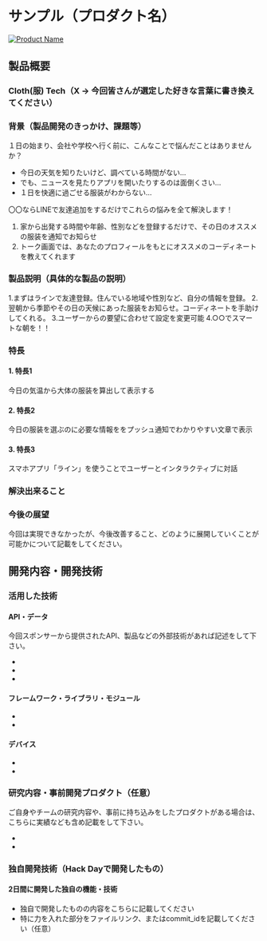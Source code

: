 ﻿# サンプル（プロダクト名）

[![Product Name](https://raw.github.com/GabLeRoux/WebMole/master/ressources/WebMole_Youtube_Video.png)](https://www.youtube.com/channel/UC4PtjOfZTbVp9DwtJv82Lzg)

## 製品概要
### Cloth(服) Tech（X → 今回皆さんが選定した好きな言葉に書き換えてください）

### 背景（製品開発のきっかけ、課題等）
１日の始まり、会社や学校へ行く前に、こんなことで悩んだことはありませんか？


- 今日の天気を知りたいけど、調べている時間がない…
- でも、ニュースを見たりアプリを開いたりするのは面倒くさい…
- １日を快適に過ごせる服装がわからない…


〇〇ならLINEで友達追加をするだけでこれらの悩みを全て解決します！


1. 家から出発する時間や年齢、性別などを登録するだけで、その日のオススメの服装を通知でお知らせ
2. トーク画面では、あなたのプロフィールをもとにオススメのコーディネートを教えてくれます

### 製品説明（具体的な製品の説明）



1.まずはラインで友達登録。住んでいる地域や性別など、自分の情報を登録。
2.翌朝から季節やその日の天候にあった服装をお知らせ。コーディネートを手助けしてくれる。
3.ユーザーからの要望に合わせて設定を変更可能
4.○○でスマートな朝を！！

### 特長

#### 1. 特長1
今日の気温から大体の服装を算出して表示する

#### 2. 特長2
今日の服装を選ぶのに必要な情報ををプッシュ通知でわかりやすい文章で表示

#### 3. 特長3
スマホアプリ「ライン」を使うことでユーザーとインタラクティブに対話

### 解決出来ること


### 今後の展望
今回は実現できなかったが、今後改善すること、どのように展開していくことが可能かについて記載をしてください。


## 開発内容・開発技術
### 活用した技術
#### API・データ
今回スポンサーから提供されたAPI、製品などの外部技術があれば記述をして下さい。

*
*
*

#### フレームワーク・ライブラリ・モジュール
*
*

#### デバイス
*
*

### 研究内容・事前開発プロダクト（任意）
ご自身やチームの研究内容や、事前に持ち込みをしたプロダクトがある場合は、こちらに実績なども含め記載をして下さい。

*
*


### 独自開発技術（Hack Dayで開発したもの）
#### 2日間に開発した独自の機能・技術
* 独自で開発したものの内容をこちらに記載してください
* 特に力を入れた部分をファイルリンク、またはcommit_idを記載してください（任意）

